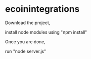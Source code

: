# ecoinintegrations

Download the project,

install node modules using "npm install"

Once you are done,

run "node server.js"

